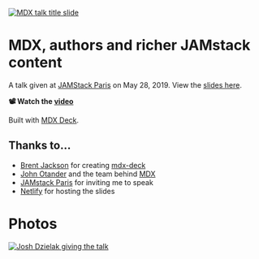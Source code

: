 [![MDX talk title slide](images/mdx-talk-title-slide.png)](https://mdx-talk.developermode.com/)

# MDX, authors and richer JAMstack content

A talk given at [JAMStack Paris](https://jamstack.paris/) on May 28, 2019. View the [slides here](https://mdx-talk.developermode.com/).

**📽️ Watch the [video](https://www.youtube.com/watch?v=9FGAwXOE6Y4)**

Built with [MDX Deck](https://github.com/jxnblk/mdx-deck).

## Thanks to...

- [Brent Jackson](https://github.com/jxnblk) for creating [mdx-deck](https://github.com/jxnblk/mdx-deck)
- [John Otander](https://github.com/johno) and the team behind [MDX](https://github.com/mdx-js/mdx)
- [JAMstack Paris](https://jamstack.paris/) for inviting me to speak
- [Netlify](https://netlify.com/) for hosting the slides

# Photos

[![Josh Dzielak giving the talk](https://res.cloudinary.com/dzello/image/upload/v1563885458/developermode/josh-dzielak-jamstack-paris-2019.png)](https://mdx-fairy-tale.developermode.com/)
